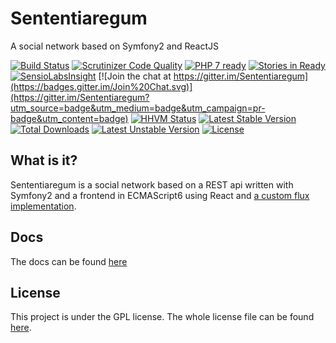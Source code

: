 # Sententiaregum
A social network based on Symfony2 and ReactJS

[![Build Status](https://travis-ci.org/Sententiaregum/Sententiaregum.svg?branch=master)](https://travis-ci.org/Sententiaregum/Sententiaregum)
[![Scrutinizer Code Quality](https://scrutinizer-ci.com/g/Sententiaregum/Sententiaregum/badges/quality-score.png?b=master)](https://scrutinizer-ci.com/g/Sententiaregum/Sententiaregum/?branch=master)
[![PHP 7 ready](http://php7ready.timesplinter.ch/Sententiaregum/Sententiaregum/badge.svg)](https://travis-ci.org/Sententiaregum/Sententiaregum)
[![Stories in Ready](https://badge.waffle.io/Sententiaregum/Sententiaregum.svg?label=ready&title=Ready)](http://waffle.io/Sententiaregum/Sententiaregum)
[![SensioLabsInsight](https://insight.sensiolabs.com/projects/720e0e5c-514d-4269-9d3f-c9de9ad4d7bf/mini.png)](https://insight.sensiolabs.com/projects/720e0e5c-514d-4269-9d3f-c9de9ad4d7bf)
[![Join the chat at https://gitter.im/Sententiaregum](https://badges.gitter.im/Join%20Chat.svg)](https://gitter.im/Sententiaregum?utm_source=badge&utm_medium=badge&utm_campaign=pr-badge&utm_content=badge)
[![HHVM Status](http://hhvm.h4cc.de/badge/sententiaregum/sententiaregum.png)](http://hhvm.h4cc.de/package/sententiaregum/sententiaregum)
[![Latest Stable Version](https://poser.pugx.org/sententiaregum/sententiaregum/v/stable)](https://packagist.org/packages/sententiaregum/sententiaregum) [![Total Downloads](https://poser.pugx.org/sententiaregum/sententiaregum/downloads)](https://packagist.org/packages/sententiaregum/sententiaregum) [![Latest Unstable Version](https://poser.pugx.org/sententiaregum/sententiaregum/v/unstable)](https://packagist.org/packages/sententiaregum/sententiaregum) [![License](https://poser.pugx.org/sententiaregum/sententiaregum/license)](https://packagist.org/packages/sententiaregum/sententiaregum)

## What is it?

Sententiaregum is a social network based on a REST api written with Symfony2 and a frontend in ECMAScript6 using React and [a custom flux implementation](https://github.com/Sententiaregum/flux-container).

## Docs

The docs can be found [here](https://github.com/Sententiaregum/Sententiaregum/tree/master/docs/)
## License

This project is under the GPL license. The whole license file can be found [here](https://github.com/Sententiaregum/Sententiaregum/tree/master/LICENSE).
